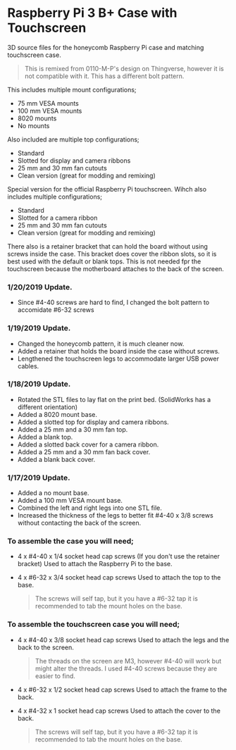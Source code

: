 # Raspberry Pi 3 B+ Case with Touchscreen
3D source files for the honeycomb Raspberry Pi case and matching touchscreen case.

> This is remixed from 0110-M-P's design on Thingverse, however it is not compatible with it. This has a different bolt pattern.

This includes multiple mount configurations;
- 75 mm VESA mounts
- 100 mm VESA mounts
- 8020 mounts
- No mounts

Also included are multiple top configurations;
- Standard
- Slotted for display and camera ribbons
- 25 mm and 30 mm fan cutouts
- Clean version (great for modding and remixing)

Special version for the official Raspberry Pi touchscreen. Wihch also includes multiple configurations;
- Standard
- Slotted for a camera ribbon
- 25 mm and 30 mm fan cutouts
- Clean version (great for modding and remixing)

There also is a retainer bracket that can hold the board without using screws inside the case. This bracket does cover the ribbon slots, so it is best used with the default or blank tops. This is not needed fpr the touchscreen because the motherboard attaches to the back of the screen.

### 1/20/2019 Update.
- Since #4-40 screws are hard to find, I changed the bolt pattern to accomidate #6-32 screws

### 1/19/2019 Update.
- Changed the honeycomb pattern, it is much cleaner now.
- Added a retainer that holds the board inside the case without screws.
- Lengthened the touchscreen legs to accommodate larger USB power cables.

### 1/18/2019 Update.
- Rotated the STL files to lay flat on the print bed. (SolidWorks has a different orientation)
- Added a 8020 mount base.
- Added a slotted top for display and camera ribbons.
- Added a 25 mm and a 30 mm fan top.
- Added a blank top.
- Added a slotted back cover for a camera ribbon.
- Added a 25 mm and a 30 mm fan back cover.
- Added a blank back cover.

### 1/17/2019 Update.
- Added a no mount base.
- Added a 100 mm VESA mount base.
- Combined the left and right legs into one STL file.
- Increased the thickness of the legs to better fit #4-40 x 3/8 screws without contacting the back of the screen.

### To assemble the case you will need;
- 4 x #4-40 x 1/4 socket head cap screws (If you don't use the retainer bracket)
  Used to attach the Raspberry Pi to the base.

- 4 x #6-32 x 3/4 socket head cap screws
  Used to attach the top to the base.

  > The screws will self tap, but it you have a #6-32 tap it is recommended to tab the mount holes on the base.

### To assemble the touchscreen case you will need;
- 4 x #4-40 x 3/8 socket head cap screws
  Used to attach the legs and the back to the screen. 

  > The threads on the screen are M3, however #4-40 will work but might alter the threads. I used #4-40 screws because they are easier to find.

- 4 x #6-32 x 1/2 socket head cap screws
  Used to attach the frame to the back.

- 4 x #4-32 x 1 socket head cap screws
  Used to attach the cover to the back.
  
  > The screws will self tap, but it you have a #6-32 tap it is recommended to tab the mount holes on the base.